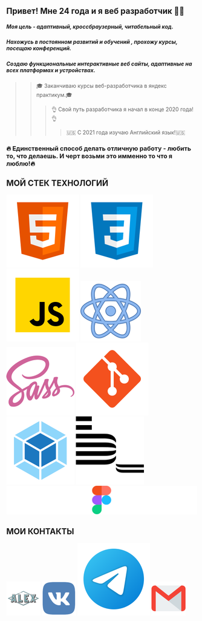 ## Привет! Мне 24 года и я веб разработчик 👨‍💻 
##### Моя цель - адаптивный, кроссбраузерный, читабельный код. 
##### Нахожусь в постоянном развитий и обучений , прохожу курсы, посещаю конференций. 
##### Создаю функциональные интерактивные веб сайты, адаптивные на всех платформах и устройствах.

>> 🎓 Заканчиваю курсы веб-разработчика в яндекс практикум.🎓
>>> 👌 Свой путь разработчика я начал в конце 2020 года!👌
>>>> 🇺🇸 С 2021 года изучаю Английский язык!🇺🇸

### 🔥 Единственный способ делать отличную работу - любить то, что делаешь. И черт возьми это имменно то что я люблю!🔥

## МОЙ СТЕК ТЕХНОЛОГИЙ
![HTML](/svg/html-5.svg)
![CSS](/svg/css3.svg)
![JS](/svg/JS.svg)
![React](/svg/react.svg)
![Sass](/svg/sass.svg)
![Git](/svg/git.svg)
![Webpack](/svg/webpack.svg)
![Bem](/svg/bem.svg)
![Figma](/svg/figma.svg)




## МОИ КОНТАКТЫ
[<img src="./svg/alex.svg" width="90px" height="90px">](https://alex-lin.ru)
[<img src="./svg/vk-1.svg" width="90px" height="90px">](https://vk.me/id70607898)
[<img src="./svg/telegram.svg">](https://t.me/alex_lin_frontend")
[<img src="./svg/gmail.svg" width="90px" height="90px">](mailto:Alekseu.dok@yandex.ru)


